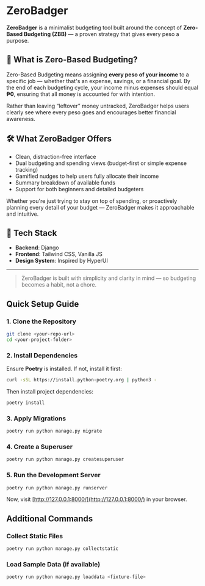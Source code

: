 # ZeroBadger

**ZeroBadger** is a minimalist budgeting tool built around the concept of **Zero-Based Budgeting (ZBB)** — a proven strategy that gives every peso a purpose.

## 💸 What is Zero-Based Budgeting?

Zero-Based Budgeting means assigning **every peso of your income** to a specific job — whether that's an expense, savings, or a financial goal. By the end of each budgeting cycle, your income minus expenses should equal **₱0**, ensuring that all money is accounted for with intention.

Rather than leaving “leftover” money untracked, ZeroBadger helps users clearly see where every peso goes and encourages better financial awareness.

## 🛠 What ZeroBadger Offers

- Clean, distraction-free interface
- Dual budgeting and spending views (budget-first or simple expense tracking)
- Gamified nudges to help users fully allocate their income
- Summary breakdown of available funds
- Support for both beginners and detailed budgeters

Whether you're just trying to stay on top of spending, or proactively planning every detail of your budget — ZeroBadger makes it approachable and intuitive.

## 🐍 Tech Stack

- **Backend**: Django
- **Frontend**: Tailwind CSS, Vanilla JS
- **Design System**: Inspired by HyperUI

---

> ZeroBadger is built with simplicity and clarity in mind — so budgeting becomes a habit, not a chore.

## Quick Setup Guide

### 1. Clone the Repository
```sh
git clone <your-repo-url>
cd <your-project-folder>
```

### 2. Install Dependencies
Ensure **Poetry** is installed. If not, install it first:
```sh
curl -sSL https://install.python-poetry.org | python3 -
```
Then install project dependencies:
```sh
poetry install
```

### 3. Apply Migrations
```sh
poetry run python manage.py migrate
```

### 4. Create a Superuser
```sh
poetry run python manage.py createsuperuser
```

### 5. Run the Development Server
```sh
poetry run python manage.py runserver
```
Now, visit [http://127.0.0.1:8000/](http://127.0.0.1:8000/) in your browser.

## Additional Commands

### Collect Static Files
```sh
poetry run python manage.py collectstatic
```

### Load Sample Data (if available)
```sh
poetry run python manage.py loaddata <fixture-file>
```
